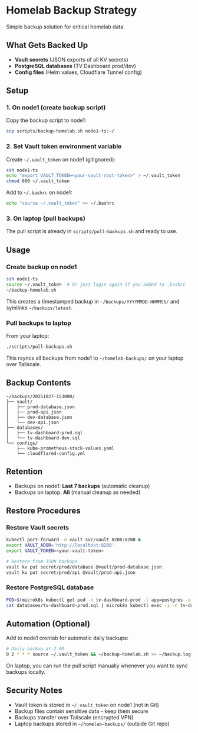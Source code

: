 # Homelab Backup Strategy

Simple backup solution for critical homelab data.

## What Gets Backed Up

- **Vault secrets** (JSON exports of all KV secrets)
- **PostgreSQL databases** (TV Dashboard prod/dev)
- **Config files** (Helm values, Cloudflare Tunnel config)

## Setup

### 1. On node1 (create backup script)

Copy the backup script to node1:

```bash
scp scripts/backup-homelab.sh node1-ts:~/
```

### 2. Set Vault token environment variable

Create `~/.vault_token` on node1 (gitignored):

```bash
ssh node1-ts
echo "export VAULT_TOKEN=<your-vault-root-token>" > ~/.vault_token
chmod 600 ~/.vault_token
```

Add to `~/.bashrc` on node1:

```bash
echo "source ~/.vault_token" >> ~/.bashrc
```

### 3. On laptop (pull backups)

The pull script is already in `scripts/pull-backups.sh` and ready to use.

## Usage

### Create backup on node1

```bash
ssh node1-ts
source ~/.vault_token  # Or just login again if you added to .bashrc
~/backup-homelab.sh
```

This creates a timestamped backup in `~/backups/YYYYMMDD-HHMMSS/` and symlinks `~/backups/latest`.

### Pull backups to laptop

From your laptop:

```bash
./scripts/pull-backups.sh
```

This rsyncs all backups from node1 to `~/homelab-backups/` on your laptop over Tailscale.

## Backup Contents

```
~/backups/20251027-153000/
├── vault/
│   ├── prod-database.json
│   ├── prod-api.json
│   ├── dev-database.json
│   └── dev-api.json
├── databases/
│   ├── tv-dashboard-prod.sql
│   └── tv-dashboard-dev.sql
└── configs/
    ├── kube-prometheus-stack-values.yaml
    └── cloudflared-config.yml
```

## Retention

- Backups on node1: **Last 7 backups** (automatic cleanup)
- Backups on laptop: **All** (manual cleanup as needed)

## Restore Procedures

### Restore Vault secrets

```bash
kubectl port-forward -n vault svc/vault 8200:8200 &
export VAULT_ADDR='http://localhost:8200'
export VAULT_TOKEN=<your-vault-token>

# Restore from JSON backups
vault kv put secret/prod/database @vault/prod-database.json
vault kv put secret/prod/api @vault/prod-api.json
```

### Restore PostgreSQL database

```bash
POD=$(microk8s kubectl get pod -n tv-dashboard-prod -l app=postgres -o jsonpath='{.items[0].metadata.name}')
cat databases/tv-dashboard-prod.sql | microk8s kubectl exec -i -n tv-dashboard-prod $POD -- psql -U tvuser tvshows
```

## Automation (Optional)

Add to node1 crontab for automatic daily backups:

```bash
# Daily backup at 2 AM
0 2 * * * source ~/.vault_token && ~/backup-homelab.sh >> ~/backup.log 2>&1
```

On laptop, you can run the pull script manually whenever you want to sync backups locally.

## Security Notes

- Vault token is stored in `~/.vault_token` on node1 (not in Git)
- Backup files contain sensitive data - keep them secure
- Backups transfer over Tailscale (encrypted VPN)
- Laptop backups stored in `~/homelab-backups/` (outside Git repo)
